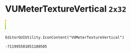 # VUMeterTextureVertical `2x32`
<img src="/img/VUMeterTextureVertical.png" width=2 height=32>

``` CSharp
EditorGUIUtility.IconContent("VUMeterTextureVertical")
```
```
-711995501051180505
```
